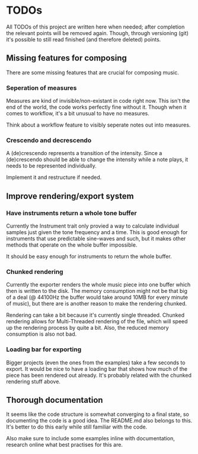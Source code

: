 # TODOs

All TODOs of this project are written here when needed; after completion the
relevant points will be removed again. Though, through versioning (git) it's
possible to still read finished (and therefore deleted) points.

## Missing features for composing

There are some missing features that are crucial for composing music.

### Seperation of measures

Measures are kind of invisible/non-existant in code right now. This isn't the
end of the world, the code works perfectly fine without it. Though when it comes
to workflow, it's a bit unusual to have no measures.

Think about a workflow feature to visibly seperate notes out into measures.

### Crescendo and decrescendo

A (de)crescendo represents a transition of the intensity. Since a (de)crescendo
should be able to change the intensity while a note plays, it needs to be
represented individually.

Implement it and restructure if needed.

## Improve rendering/export system

### Have instruments return a whole tone buffer

Currently the Instrument trait only provied a way to calculate individual
samples just given the tone frequency and a time. This is good enough for
instruments that use predictable sine-waves and such, but it makes other
methods that operate on the whole buffer impossible.

It should be easy enough for instruments to return the whole buffer.

### Chunked rendering

Currently the exporter renders the whole music piece into one buffer which then
is written to the disk. The memory consumption might not be that big of a deal
(@ 44100Hz the buffer would take around 10MB for every minute of music), but
there are is another reason to make the rendering chunked.

Rendering can take a bit because it's currently single threaded. Chunked
rendering allows for Multi-Threaded rendering of the file, which will speed up
the rendering process by quite a bit. Also, the reduced memory consumption is
also not bad.

### Loading bar for exporting

Bigger projects (even the ones from the examples) take a few seconds to export.
It would be nice to have a loading bar that shows how much of the piece has
been rendered out already. It's probably related with the chunked rendering
stuff above.

## Thorough documentation

It seems like the code structure is somewhat converging to a final state, so
documenting the code is a good idea. The README.md also belongs to this. It's
better to do this early while still familiar with the code.

Also make sure to include some examples inline with documentation, research
online what best practises for this are.
